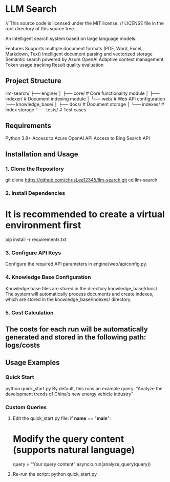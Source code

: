 # LLM Search

// This source code is licensed under the MIT license.
// LICENSE file in the root directory of this source tree.

An intelligent search system based on large language models.

Features
Supports multiple document formats (PDF, Word, Excel, Markdown, Text)
Intelligent document parsing and vectorized storage
Semantic search powered by Azure OpenAI
Adaptive context management
Token usage tracking
Result quality evaluation

## Project Structure
llm-search/
├── engine/
│   ├── core/           # Core functionality module
│   ├── indexer/        # Document indexing module
│   └── web/            # Web API configuration
├── knowledge_base/
│   ├── docs/           # Document storage
│   └── indexes/        # Index storage
└── tests/              # Test cases

## Requirements
Python 3.8+
Access to Azure OpenAI API
Access to Bing Search API

## Installation and Usage
### 1. Clone the Repository
git clone https://github.com/chrisLee12345/llm-search.git
cd llm-search

### 2. Install Dependencies
# It is recommended to create a virtual environment first
pip install -r requirements.txt

### 3. Configure API Keys
Configure the required API parameters in engine/web/apiconfig.py.

### 4. Knowledge Base Configuration
Knowledge base files are stored in the directory knowledge_base/docs/.
The system will automatically process documents and create indexes, which are stored in the knowledge_base/indexes/ directory.

### 5. Cost Calculation
The costs for each run will be automatically generated and stored in the following path:
logs/costs
---

## Usage Examples
### Quick Start
python quick_start.py
By default, this runs an example query:
"Analyze the development trends of China's new energy vehicle industry"

### Custom Queries
1. Edit the quick_start.py file:
if __name__ == "__main__":
    # Modify the query content (supports natural language)
    query = "Your query content"
    asyncio.run(analyze_query(query))

2. Re-run the script:
python quick_start.py

